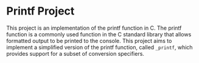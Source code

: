 # Printf Project

This project is an implementation of the printf function in C. The printf function is a commonly used function in the C standard library that allows formatted output to be printed to the console.
This project aims to implement a simplified version of the printf function, called `_printf`, which provides support for a subset of conversion specifiers.
